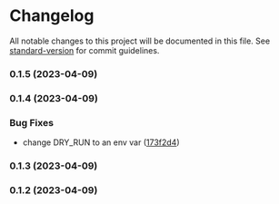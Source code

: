# Changelog

All notable changes to this project will be documented in this file. See [standard-version](https://github.com/conventional-changelog/standard-version) for commit guidelines.

### 0.1.5 (2023-04-09)

### 0.1.4 (2023-04-09)


### Bug Fixes

* change DRY_RUN to an env var ([173f2d4](https://github.com/Stormix/ideas/commit/173f2d4811f11749918d8d3c85d5d73ab389bce6))

### 0.1.3 (2023-04-09)

### 0.1.2 (2023-04-09)
